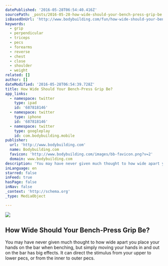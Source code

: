 ```yaml
---
datePublished: '2016-05-28T06:54:40.416Z'
sourcePath: _posts/2016-05-28-how-wide-should-your-bench-press-grip-be.md
isBasedOnUrl: 'http://www.bodybuilding.com/fun/how-wide-should-your-bench-press-grip-be'
keywords:
  - grip
  - perpendicular
  - triceps
  - pecs
  - forearms
  - reverse
  - chest
  - close
  - shoulder
  - weight
related: []
author: []
dateModified: '2016-05-28T06:54:39.728Z'
title: How Wide Should Your Bench-Press Grip Be?
app_links:
  - namespace: twitter
    type: ipad
    id: '687818146'
  - namespace: twitter
    type: iphone
    id: '687818146'
  - namespace: twitter
    type: googleplay
    id: com.bodybuilding.mobile
publisher:
  url: 'http://www.bodybuilding.com'
  name: Bodybuilding.com
  favicon: 'http://www.bodybuilding.com/images/bb-favicon.png?v=2'
  domain: www.bodybuilding.com
description: 'You may have never given much thought to how wide apart you place your hands on the bar when benching, but simply moving your hands in and out on the bar has big effects. It can direct the stimulus from your upper to lower pecs, or from the inner to outer pecs.'
inLanguage: en
starred: false
inFeed: true
hasPage: false
inNav: false
_context: 'http://schema.org'
_type: MediaObject

---
```

<article style=""><img src="https://the-grid-user-content.s3-us-west-2.amazonaws.com/8810f91e-803c-402a-be1f-5287322834c9.png" /><h1>How Wide Should Your Bench-Press Grip Be?</h1><p>You may have never given much thought to how wide apart you place your hands on the bar when benching, but simply moving your hands in and out on the bar has big effects. It can direct the stimulus from your upper to lower pecs, or from the inner to outer pecs.</p></article>